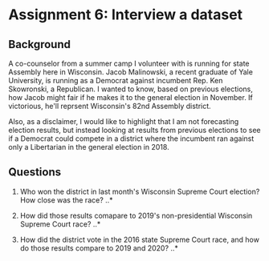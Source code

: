 # Assignment 6: Interview a dataset 

## Background 
A co-counselor from a summer camp I volunteer with is running for state Assembly here in Wisconsin. Jacob Malinowski, a recent graduate of Yale University, is running as a Democrat against incumbent Rep. Ken Skowronski, a Republican. I wanted to know, based on previous elections, how Jacob might fair if he makes it to the general election in November. If victorious, he'll reprsent Wisconsin's 82nd Assembly district. 

Also, as a disclaimer, I would like to highlight that I am not forecasting election results, but instead looking at results from previous elections to see if a Democrat could compete in a district where the incumbent ran against only a Libertarian in the general election in 2018.

## Questions

1. Who won the district in last month's Wisconsin Supreme Court election? How close was the race?
..* 

2. How did those results comapare to 2019's non-presidential Wisconsin Supreme Court race?
..*

3. How did the district vote in the 2016 state Supreme Court race, and how do those results compare to 2019 and 2020?
..*
